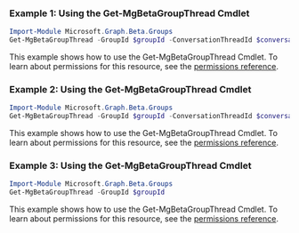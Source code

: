 ### Example 1: Using the Get-MgBetaGroupThread Cmdlet
```powershell
Import-Module Microsoft.Graph.Beta.Groups
Get-MgBetaGroupThread -GroupId $groupId -ConversationThreadId $conversationThreadId
```
This example shows how to use the Get-MgBetaGroupThread Cmdlet.
To learn about permissions for this resource, see the [permissions reference](/graph/permissions-reference).
### Example 2: Using the Get-MgBetaGroupThread Cmdlet
```powershell
Import-Module Microsoft.Graph.Beta.Groups
Get-MgBetaGroupThread -GroupId $groupId -ConversationThreadId $conversationThreadId
```
This example shows how to use the Get-MgBetaGroupThread Cmdlet.
To learn about permissions for this resource, see the [permissions reference](/graph/permissions-reference).
### Example 3: Using the Get-MgBetaGroupThread Cmdlet
```powershell
Import-Module Microsoft.Graph.Beta.Groups
Get-MgBetaGroupThread -GroupId $groupId
```
This example shows how to use the Get-MgBetaGroupThread Cmdlet.
To learn about permissions for this resource, see the [permissions reference](/graph/permissions-reference).
